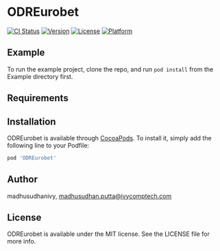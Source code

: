 # ODREurobet

[![CI Status](https://img.shields.io/travis/madhusudhanivy/ODREurobet.svg?style=flat)](https://travis-ci.org/madhusudhanivy/ODREurobet)
[![Version](https://img.shields.io/cocoapods/v/ODREurobet.svg?style=flat)](https://cocoapods.org/pods/ODREurobet)
[![License](https://img.shields.io/cocoapods/l/ODREurobet.svg?style=flat)](https://cocoapods.org/pods/ODREurobet)
[![Platform](https://img.shields.io/cocoapods/p/ODREurobet.svg?style=flat)](https://cocoapods.org/pods/ODREurobet)

## Example

To run the example project, clone the repo, and run `pod install` from the Example directory first.

## Requirements

## Installation

ODREurobet is available through [CocoaPods](https://cocoapods.org). To install
it, simply add the following line to your Podfile:

```ruby
pod 'ODREurobet'
```

## Author

madhusudhanivy, madhusudhan.putta@ivycomptech.com

## License

ODREurobet is available under the MIT license. See the LICENSE file for more info.
